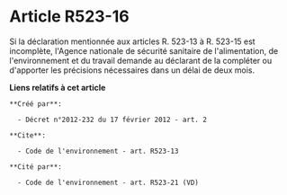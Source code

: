 # Article R523-16

Si la déclaration mentionnée aux articles R. 523-13 à R. 523-15 est incomplète, l'Agence nationale de sécurité sanitaire de
l'alimentation, de l'environnement et du travail demande au déclarant de la compléter ou d'apporter les précisions
nécessaires dans un délai de deux mois.

**Liens relatifs à cet article**

	**Créé par**:

	  - Décret n°2012-232 du 17 février 2012 - art. 2

	**Cite**:

	  - Code de l'environnement - art. R523-13

	**Cité par**:

	  - Code de l'environnement - art. R523-21 (VD)
